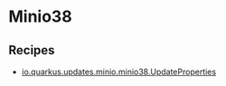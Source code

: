 # Minio38

## Recipes

* [io.quarkus.updates.minio.minio38.UpdateProperties](./updateproperties.md)


